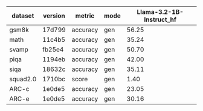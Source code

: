 | dataset | version | metric | mode | Llama-3.2-1B-Instruct_hf |
|----- | ----- | ----- | ----- | -----|
| gsm8k | 17d799 | accuracy | gen | 56.25 |
| math | 11c4b5 | accuracy | gen | 35.24 |
| svamp | fb25e4 | accuracy | gen | 50.70 |
| piqa | 1194eb | accuracy | gen | 42.00 |
| siqa | 18632c | accuracy | gen | 35.11 |
| squad2.0 | 1710bc | score | gen | 1.40 |
| ARC-c | 1e0de5 | accuracy | gen | 23.05 |
| ARC-e | 1e0de5 | accuracy | gen | 30.16 |
